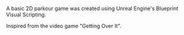 A basic 2D parkour game was created using Unreal Engine's Blueprint Visual Scripting.

Inspired from the video game "Getting Over It".
